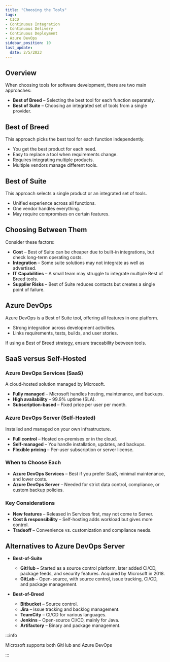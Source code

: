 ```yaml
---
title: "Choosing the Tools"
tags: 
- CICD
- Continuous Integration
- Continuous Delivery
- Continuous Deployment
- Azure DevOps
sidebar_position: 10
last_update:
  date: 2/5/2023
---
```


## Overview

When choosing tools for software development, there are two main approaches:  

- **Best of Breed** – Selecting the best tool for each function separately.  
- **Best of Suite** – Choosing an integrated set of tools from a single provider.  

## Best of Breed  

This approach picks the best tool for each function independently.  

- You get the best product for each need.  
- Easy to replace a tool when requirements change.  
- Requires integrating multiple products.  
- Multiple vendors manage different tools.  

## Best of Suite  

This approach selects a single product or an integrated set of tools.  

- Unified experience across all functions.  
- One vendor handles everything.  
- May require compromises on certain features.  

## Choosing Between Them  

Consider these factors:  

- **Cost** – Best of Suite can be cheaper due to built-in integrations, but check long-term operating costs.  
- **Integration** – Some suite solutions may not integrate as well as advertised.  
- **IT Capabilities** – A small team may struggle to integrate multiple Best of Breed tools.  
- **Supplier Risks** – Best of Suite reduces contacts but creates a single point of failure.  

## Azure DevOps  

Azure DevOps is a Best of Suite tool, offering all features in one platform.  

- Strong integration across development activities.  
- Links requirements, tests, builds, and user stories.  

If using a Best of Breed strategy, ensure traceability between tools.  

## SaaS versus Self-Hosted

### Azure DevOps Services (SaaS)  

A cloud-hosted solution managed by Microsoft.  

- **Fully managed** – Microsoft handles hosting, maintenance, and backups.  
- **High availability** – 99.9% uptime (SLA).  
- **Subscription-based** – Fixed price per user per month.  

### Azure DevOps Server (Self-Hosted)  

Installed and managed on your own infrastructure.  

- **Full control** – Hosted on-premises or in the cloud.  
- **Self-managed** – You handle installation, updates, and backups.  
- **Flexible pricing** – Per-user subscription or server license.  

### When to Choose Each  

- **Azure DevOps Services** – Best if you prefer SaaS, minimal maintenance, and lower costs.  
- **Azure DevOps Server** – Needed for strict data control, compliance, or custom backup policies.  

### Key Considerations  

- **New features** – Released in Services first, may not come to Server.  
- **Cost & responsibility** – Self-hosting adds workload but gives more control.  
- **Tradeoff** – Convenience vs. customization and compliance needs.

## Alternatives to Azure DevOps Server  

- **Best-of-Suite**  

  - **GitHub** – Started as a source control platform, later added CI/CD, package feeds, and security features. Acquired by Microsoft in 2018.  
  - **GitLab** – Open-source, with source control, issue tracking, CI/CD, and package management.  

- **Best-of-Breed**

  - **Bitbucket** – Source control.  
  - **Jira** – Issue tracking and backlog management.  
  - **TeamCity** – CI/CD for various languages.  
  - **Jenkins** – Open-source CI/CD, mainly for Java.  
  - **Artifactory** – Binary and package management.  

:::info 

Microsoft supports both GitHub and Azure DevOps

:::